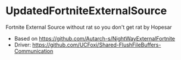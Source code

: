 # UpdatedFortniteExternalSource
Fortnite External Source without rat so you don't get rat by Hopesar
- Based on https://github.com/Autarch-s/NightWayExternalFortnite
- Driver: https://github.com/UCFoxi/Shared-FlushFileBuffers-Communication

